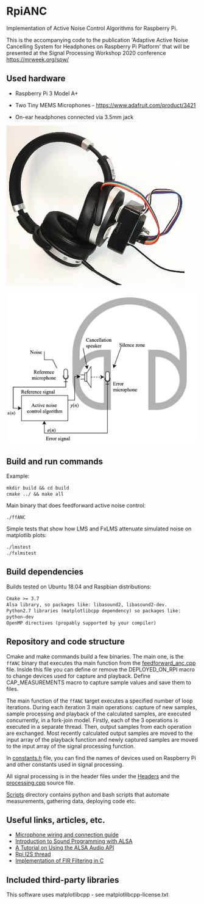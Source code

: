 # RpiANC

Implementation of Active Noise Control Algorithms for Raspberry Pi.

This is the accompanying code to the publication 'Adaptive Active Noise Cancelling System for Headphones on Raspberry Pi Platform'
that will be presented at the Signal Processing Workshop 2020 conference https://mrweek.org/spw/


## Used hardware
* Raspberry Pi 3 Model A+

* Two Tiny MEMS Microphones - https://www.adafruit.com/product/3421

* On-ear headphones connected via 3.5mm jack


![Assembled system](docs/rpi_anc_system.png)

![System schematic](docs/anc-system-schematic.png)


## Build and run commands

Example:
```
mkdir build && cd build
cmake ../ && make all
```

Main binary that does feedforward active noise control:
```
./ffANC
```

Simple tests that show how LMS and FxLMS attenuate simulated noise on matplotlib plots:
```
./lmstest
./fxlmstest
```

## Build dependencies 

Builds tested on Ubuntu 18.04 and Raspbian distributions:
```
Cmake >= 3.7
Alsa library, so packages like: libasound2, libasound2-dev.
Python2.7 libraries (matplotlibcpp dependency) so packages like: python-dev
OpenMP directives (propably supported by your compiler)
```


## Repository and code structure

Cmake and make commands build a few binaries. The main one, is the `ffANC` binary that executes tha main function from
the [feedforward_anc.cpp](Mains/feedforward_anc.cpp) file. Inside this file you can define  or remove the DEPLOYED_ON_RPI
macro to change devices used for capture and playback. Define CAP_MEASUREMENTS macro to capture sample values and save
them to files.

The main function of the `ffANC` target executes a specified number of loop iterations. During each iteration 3 main
operations: capture of new samples, sample processing and playback of the calculated samples, are executed concurrently,
in a fork-join model. Firstly, each of the 3 operations is executed in a separate thread. Then, output samples from each
operation are exchanged. Most recently calculated output samples are moved to the input array of the playback function
and newly captured samples are moved to the input array of the signal processing function.


In [constants.h](Headers/constants.h) file, you can find the names of devices used on Raspberry Pi and other constants used in signal processing.

All signal processing is in the header files under the [Headers](Headers)
and the [processing.cpp](Sources/processing.cpp) source file.

[Scripts](Scripts) directory contains python and bash scripts that automate measurements, gathering data, deploying code etc.


## Useful links, articles, etc.

* [Microphone wiring and connection guide](https://learn.adafruit.com/adafruit-i2s-mems-microphone-breakout/raspberry-pi-wiring-test#wiring-for-stereo-mic-3061608-5)
* [Introduction to Sound Programming with ALSA](https://www.linuxjournal.com/article/6735)
* [A Tutorial on Using the ALSA Audio API](http://equalarea.com/paul/alsa-audio.html)
* [Rpi I2S thread](https://www.raspberrypi.org/forums/viewtopic.php?t=91237)
* [Implementation of FIR Filtering in C](https://sestevenson.wordpress.com/implementation-of-fir-filtering-in-c-part-1/)


## Included third-party libraries

This software uses matplotlibcpp - see matplotlibcpp-license.txt
